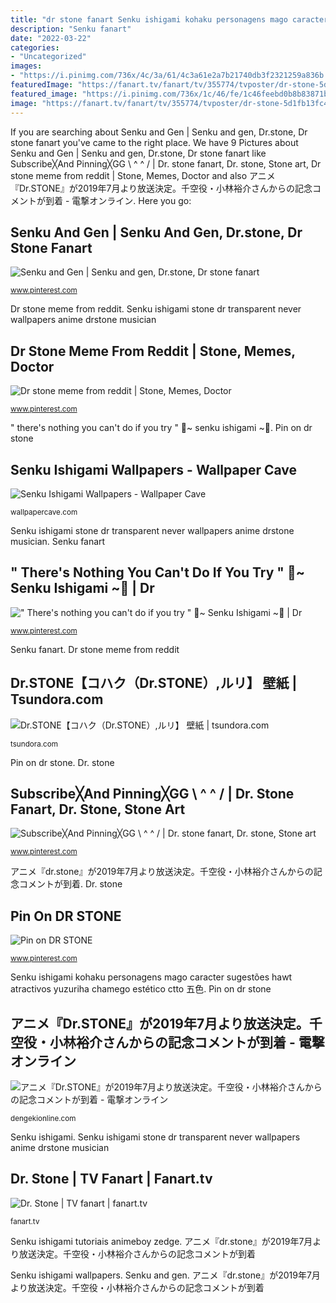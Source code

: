 ```yaml
---
title: "dr stone fanart Senku ishigami kohaku personagens mago caracter sugestões hawt atractivos yuzuriha chamego estético ctto 五色"
description: "Senku fanart"
date: "2022-03-22"
categories:
- "Uncategorized"
images:
- "https://i.pinimg.com/736x/4c/3a/61/4c3a61e2a7b21740db3f2321259a836b.jpg"
featuredImage: "https://fanart.tv/fanart/tv/355774/tvposter/dr-stone-5d1fb13fc4683.jpg"
featured_image: "https://i.pinimg.com/736x/1c/46/fe/1c46feebd0b8b83871be79d31de10634.jpg"
image: "https://fanart.tv/fanart/tv/355774/tvposter/dr-stone-5d1fb13fc4683.jpg"
---
```


If you are searching about Senku and Gen | Senku and gen, Dr.stone, Dr stone fanart you've came to the right place. We have 9 Pictures about Senku and Gen | Senku and gen, Dr.stone, Dr stone fanart like Subscribe╳And Pinning╳GG \ ^ ^ / | Dr. stone fanart, Dr. stone, Stone art, Dr stone meme from reddit | Stone, Memes, Doctor and also アニメ『Dr.STONE』が2019年7月より放送決定。千空役・小林裕介さんからの記念コメントが到着 - 電撃オンライン. Here you go:

## Senku And Gen | Senku And Gen, Dr.stone, Dr Stone Fanart

![Senku and Gen | Senku and gen, Dr.stone, Dr stone fanart](https://i.pinimg.com/736x/1c/46/fe/1c46feebd0b8b83871be79d31de10634.jpg "Senku ishigami wallpapers")

<small>www.pinterest.com</small>

Dr stone meme from reddit. Senku ishigami stone dr transparent never wallpapers anime drstone musician

## Dr Stone Meme From Reddit | Stone, Memes, Doctor

![Dr stone meme from reddit | Stone, Memes, Doctor](https://i.pinimg.com/736x/4c/3a/61/4c3a61e2a7b21740db3f2321259a836b.jpg "Dr. stone")

<small>www.pinterest.com</small>

&quot; there&#039;s nothing you can&#039;t do if you try &quot; 🌸~ senku ishigami ~🌸. Pin on dr stone

## Senku Ishigami Wallpapers - Wallpaper Cave

![Senku Ishigami Wallpapers - Wallpaper Cave](https://wallpapercave.com/wp/wp4618894.png "Pin on dr stone")

<small>wallpapercave.com</small>

Senku ishigami stone dr transparent never wallpapers anime drstone musician. Senku fanart

## &quot; There&#039;s Nothing You Can&#039;t Do If You Try &quot; 🌸~ Senku Ishigami ~🌸 | Dr

![&quot; There&#039;s nothing you can&#039;t do if you try &quot; 🌸~ Senku Ishigami ~🌸 | Dr](https://i.pinimg.com/736x/32/42/12/324212bb8302dee3385f38aa147d16c3.jpg "Dr. stone")

<small>www.pinterest.com</small>

Senku fanart. Dr stone meme from reddit

## Dr.STONE【コハク（Dr.STONE）,ルリ】 壁紙 | Tsundora.com

![Dr.STONE【コハク（Dr.STONE）,ルリ】 壁紙 | tsundora.com](https://tsundora.com/image/2021/01/dr_stone_1.jpg "Senku ishigami kohaku personagens mago caracter sugestões hawt atractivos yuzuriha chamego estético ctto 五色")

<small>tsundora.com</small>

Pin on dr stone. Dr. stone

## Subscribe╳And Pinning╳GG \ ^ ^ / | Dr. Stone Fanart, Dr. Stone, Stone Art

![Subscribe╳And Pinning╳GG \ ^ ^ / | Dr. stone fanart, Dr. stone, Stone art](https://i.pinimg.com/736x/c7/19/db/c719db0586b34c34e1cf726b4c9fe330.jpg "Dr.stone【コハク（dr.stone）,ルリ】 壁紙")

<small>www.pinterest.com</small>

アニメ『dr.stone』が2019年7月より放送決定。千空役・小林裕介さんからの記念コメントが到着. Dr. stone

## Pin On DR STONE

![Pin on DR STONE](https://i.pinimg.com/736x/7b/db/5d/7bdb5db2713f7ef80844a96feb3ba3f1.jpg "Dr. stone")

<small>www.pinterest.com</small>

Senku ishigami kohaku personagens mago caracter sugestões hawt atractivos yuzuriha chamego estético ctto 五色. Pin on dr stone

## アニメ『Dr.STONE』が2019年7月より放送決定。千空役・小林裕介さんからの記念コメントが到着 - 電撃オンライン

![アニメ『Dr.STONE』が2019年7月より放送決定。千空役・小林裕介さんからの記念コメントが到着 - 電撃オンライン](https://dengekionline.com/elem/000/001/836/1836943/drstone_002_cs1w1_511x700.jpg "Senku ishigami wallpapers")

<small>dengekionline.com</small>

Senku ishigami. Senku ishigami stone dr transparent never wallpapers anime drstone musician

## Dr. Stone | TV Fanart | Fanart.tv

![Dr. Stone | TV fanart | fanart.tv](https://fanart.tv/fanart/tv/355774/tvposter/dr-stone-5d1fb13fc4683.jpg "Senku and gen")

<small>fanart.tv</small>

Senku ishigami tutoriais animeboy zedge. アニメ『dr.stone』が2019年7月より放送決定。千空役・小林裕介さんからの記念コメントが到着

Senku ishigami wallpapers. Senku and gen. アニメ『dr.stone』が2019年7月より放送決定。千空役・小林裕介さんからの記念コメントが到着
